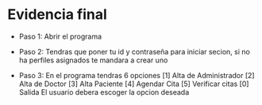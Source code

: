 # Evidencia final
- Paso 1: Abrir el programa

- Paso 2: Tendras que poner tu id y contraseña para iniciar secion, si no ha perfiles asignados te mandara a crear uno

- Paso 3: En el programa tendras 6 opciones [1] Alta de Administrador [2] Alta de Doctor [3] Alta Paciente [4] Agendar Cita [5] Verificar citas [0] Salida El usuario debera escoger la opcion deseada
